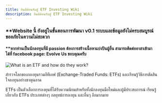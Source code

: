 ```yaml
---
title: ยินดีต้อนรับสู่ ETF Investing Wiki
description: ยินดีต้อนรับสู่ ETF Investing Wiki
---
```


### **Website นี้ ยังอยู่ในขั้นตอนการพัฒนา v0.1 ระบบและข้อมูลยังไม่ครบสมบูรณ์ ขออภัยในความไม่สะดวก
#### **หากท่านเป็นนักลงทุนที่มี passion ต้องการสร้างเนื้อหาแบ่งปันผู้อื่น สามารถติดต่ออาสาเข้ามาได้ที่ facebook page: Evolve Us ขอบคุณครับ

![What is an ETF and how do they work?](https://cdn.prod.website-files.com/62547917cb5599e815e4d83b/62547917cb55990e6fe4de02_How%20do%20ETFs%20work_%20-%20Freetrade%20(2).jpg)

สำรวจโลกของกองทุนรวมอีทีเอฟ (Exchange-Traded Funds: ETFs) และเรียนรู้วิธีการตัดสินใจลงทุนอย่างชาญฉลาด

ETFs เป็นตัวเลือกการลงทุนที่ได้รับความนิยมสำหรับทั้งนักลงทุนมือใหม่และผู้มีประสบการณ์ เรียนรู้เกี่ยวกับ ETFs ประเภทต่างๆ กลยุทธ์การลงทุน และอื่นๆ อีกมากมาย